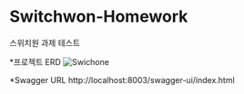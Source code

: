 # Switchwon-Homework
스위치원 과제 테스트

*프로젝트 ERD
![Swichone](https://github.com/DevSung/Switchwon-Homework/assets/80686562/66b3c076-5260-47df-8c1f-d9e3a1980094)

*Swagger URL
http://localhost:8003/swagger-ui/index.html
